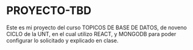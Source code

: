 # PROYECTO-TBD
 Este es mi proyecto del curso TOPICOS DE BASE DE DATOS, de noveno CICLO de la UNT, en el cual utilizo REACT, y MONGODB para poder configurar lo solicitado y explicado en clase.
